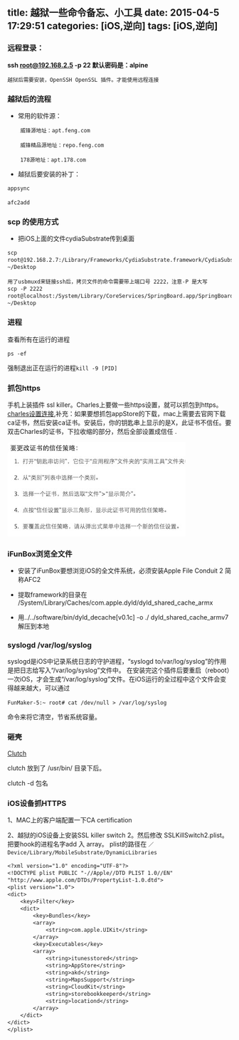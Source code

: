 title: 越狱一些命令备忘、小工具
date: 2015-04-5 17:29:51
categories: [iOS,逆向]
tags: [iOS,逆向]
---
### 远程登录：

**ssh root@192.168.2.5 -p 22  默认密码是：alpine**

```
越狱后需要安装，OpenSSH OpenSSL 插件。才能使用远程连接
```

### 越狱后的流程

* 常用的软件源：

```
	威锋源地址：apt.feng.com
	
	威锋精品源地址：repo.feng.com

	178源地址：apt.178.com
```

* 越狱后要安装的补丁：

```
appsync

afc2add
```
### scp 的使用方式 

* 把iOS上面的文件cydiaSubstrate传到桌面

```
scp root@192.168.2.7:/Library/Frameworks/CydiaSubstrate.framework/CydiaSubstrate ~/Desktop

用了usbmuxd来链接ssh后，拷贝文件的命令需要带上端口号 2222，注意-P 是大写
scp -P 2222 root@localhost:/System/Library/CoreServices/SpringBoard.app/SpringBoard ~/Desktop
```

### 进程
查看所有在运行的进程

```
ps -ef
```

强制退出正在运行的进程`kill -9 [PID]`

### 抓包https
手机上装插件 ssl killer。Charles上要做一些https设置，就可以抓包到https。[charles设置连接](http://coolnull.com/3948.html),补充：如果要想抓包appStore的下载，mac上需要去官网下载ca证书，然后安装ca证书。安装后，你的钥匙串上显示的是X，此证书不信任。要双击Charles的证书，下拉收缩的部分，然后全部设置成信任 .

![Charles 证书信任](/img/Charles.jpeg)

### iFunBox浏览全文件
* 安装了iFunBox要想浏览iOS的全文件系统，必须安装Apple File Conduit 2 简称AFC2

* 提取framework的目录在 /System/Library/Caches/com.apple.dyld/dyld_shared_cache_armx

* 用../../software/bin/dyld_decache\[v0.1c\] -o ./ dyld_shared_cache_armv7 解压到本地


### syslogd /var/log/syslog
syslogd是iOS中记录系统日志的守护进程，“syslogd to/var/log/syslog”的作用是把日志给写入“/var/log/syslog”文件中。
在安装完这个插件后要重启（reboot）一次iOS，才会生成“/var/log/syslog”文件。在iOS运行的全过程中这个文件会变得越来越大，可以通过

`FunMaker-5:~ root# cat /dev/null > /var/log/syslog`

命令来将它清空，节省系统容量。

### 砸壳
[Clutch](https://github.com/KJCracks/Clutch)

clutch 放到了 /usr/bin/ 目录下后。

clutch -d 包名


### iOS设备抓HTTPS
1、MAC上的客户端配置一下CA certification

2、越狱的iOS设备上安装SSL killer switch 2。然后修改 SSLKillSwitch2.plist。把要hook的进程名字add 入 array。  plist的路径在 `／Device/Library/MobileSubstrate/DynamicLibraries`

```
<?xml version="1.0" encoding="UTF-8"?>
<!DOCTYPE plist PUBLIC "-//Apple//DTD PLIST 1.0//EN" "http://www.apple.com/DTDs/PropertyList-1.0.dtd">
<plist version="1.0">
<dict>
	<key>Filter</key>
	<dict>
		<key>Bundles</key>
		<array>
			<string>com.apple.UIKit</string>
		</array>
		<key>Executables</key>
		<array>
			<string>itunesstored</string>
			<string>AppStore</string>
			<string>akd</string>
			<string>MapsSupport</string>
			<string>CloudKit</string>
			<string>storebookkeeperd</string>
			<string>locationd</string>
		</array>
	</dict>
</dict>
</plist>
```





